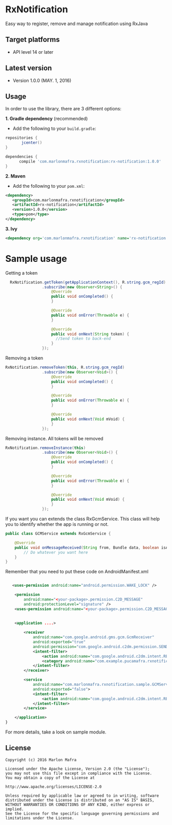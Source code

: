 RxNotification
===============

Easy way to register, remove and manage notification using RxJava

Target platforms
---

- API level 14 or later

Latest version
---

- Version 1.0.0  (MAY. 1, 2016)

Usage
---

In order to use the library, there are 3 different options:

**1. Gradle dependency** (recommended)

 - 	Add the following to your `build.gradle`:
 ```gradle
repositories {
	    jcenter()
}

dependencies {
	   compile 'com.marlonmafra.rxnotification:rx-notification:1.0.0'
}
```

**2. Maven**
- Add the following to your `pom.xml`:

 ```xml
<dependency>
    <groupId>com.marlonmafra.rxnotification</groupId>
    <artifactId>rx-notification</artifactId>
    <version>1.0.0</version>
    <type>pom</type>
</dependency>
```

**3. Ivy**

 ```xml
<dependency org='com.marlonmafra.rxnotification' name='rx-notification' rev='1.0.0'/>
```

# Sample usage

Getting a token

```java
  RxNotification.getToken(getApplicationContext(), R.string.gcm_regId)
                .subscribe(new Observer<String>() {
                    @Override
                    public void onCompleted() {
                    }

                    @Override
                    public void onError(Throwable e) {
                    }

                    @Override
                    public void onNext(String token) {
                      //Send token to back-end
                    }
                });
```

Removing a token

```java
RxNotification.removeToken(this, R.string.gcm_regId)
                .subscribe(new Observer<Void>() {
                    @Override
                    public void onCompleted() {
                    }

                    @Override
                    public void onError(Throwable e) {
                    }

                    @Override
                    public void onNext(Void mVoid) {
                    }
                });
```

Removing instance. All tokens will be removed

```java
RxNotification.removeInstance(this)
                .subscribe(new Observer<Void>() {
                    @Override
                    public void onCompleted() {
                    }

                    @Override
                    public void onError(Throwable e) {
                    }

                    @Override
                    public void onNext(Void mVoid) {
                    }
                });
```

If you want you can extends the class RxGcmService. This class will help you to identify whether the app is running or not.

```java
public class GCMService extends RxGcmService {

    @Override
    public void onMessageReceived(String from, Bundle data, boolean isAppRunning) {
        // Do whatever you want here
    }
}
```

Remember that you need to put these code on AndroidManifest.xml

```xml

   <uses-permission android:name="android.permission.WAKE_LOCK" />

    <permission
        android:name="<your-package>.permission.C2D_MESSAGE"
        android:protectionLevel="signature" />
    <uses-permission android:name="<your-package>.permission.C2D_MESSAGE" />
    
    
    <application ....>

        <receiver
            android:name="com.google.android.gms.gcm.GcmReceiver"
            android:exported="true"
            android:permission="com.google.android.c2dm.permission.SEND">
            <intent-filter>
                <action android:name="com.google.android.c2dm.intent.RECEIVE" />
                <category android:name="com.example.pucamafra.rxnotification" />
            </intent-filter>
        </receiver>

        <service
            android:name="com.marlonmafra.rxnotification.sample.GCMService"
            android:exported="false">
            <intent-filter>
                <action android:name="com.google.android.c2dm.intent.RECEIVE" />
            </intent-filter>
        </service>

    </application>
}
```

For more details, take a look on sample module.


License
---

	Copyright (c) 2016 Marlon Mafra

    Licensed under the Apache License, Version 2.0 (the "License");
    you may not use this file except in compliance with the License.
    You may obtain a copy of the License at

    http://www.apache.org/licenses/LICENSE-2.0

    Unless required by applicable law or agreed to in writing, software
    distributed under the License is distributed on an "AS IS" BASIS,
    WITHOUT WARRANTIES OR CONDITIONS OF ANY KIND, either express or implied.
    See the License for the specific language governing permissions and
    limitations under the License.

